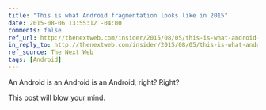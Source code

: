 ```yaml
---
title: "This is what Android fragmentation looks like in 2015"
date: 2015-08-06 13:55:12 -04:00
comments: false
ref_url: http://thenextweb.com/insider/2015/08/05/this-is-what-android-fragmentation-looks-like-in-2015/
in_reply_to: http://thenextweb.com/insider/2015/08/05/this-is-what-android-fragmentation-looks-like-in-2015/
ref_source: The Next Web
tags: [Android]
---
```


An Android is an Android is an Android, right? Right?

This post will blow your mind.